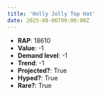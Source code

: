 ```yaml
---
title: 'Holly Jolly Top Hat'
date: 2025-08-06T00:00:00Z
---
```

- **RAP**: 18610
- **Value**: -1
- **Demand level**: -1
- **Trend**: -1
- **Projected?**: True
- **Hyped?**: True
- **Rare?**: True
